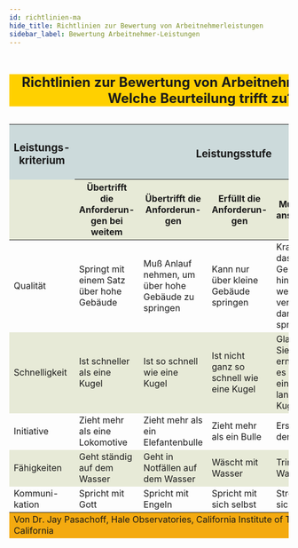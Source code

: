 ```yaml
---
id: richtlinien-ma
hide_title: Richtlinien zur Bewertung von Arbeitnehmerleistungen
sidebar_label: Bewertung Arbeitnehmer-Leistungen
---
```


<table style="background-color: light grey">

<caption><h2 style="background: #FFD000">Richtlinien zur Bewertung von Arbeitnehmerleistungen<br />Welche Beurteilung trifft zu?</h2></caption>

<colgroup>
<thead><tr style="background: #CCDADB"><th colspan="1"><center><h3>Leistungs-kriterium</h3></center></th><th colspan="5"><center><h3>Leistungsstufe</h3></center></th></tr></thead>
</colgroup>

<thead><tr style="background: #E7EAD7"><td>&nbsp;</td><th>Übertrifft die Anforderun-gen bei weitem</th><th>Übertrifft die Anforderun-gen</th><th>Erfüllt die Anforderun-gen</th><th>Muss sich anstrengen</th><th>Erfüllt die Mindestan-forderungen nicht</th></tr></thead>

<tbody>
<tr><td>Qualität</td><td>Springt mit einem Satz über hohe Gebäude</td><td>Muß Anlauf nehmen, um über hohe Gebäude zu springen</td><td>Kann nur über kleine Gebäude springen</td><td>Kracht in das Gebäude hinein, wenn er versucht darüber zu springen</td><td>Kann ein Gebäude überhaupt nicht erkennen</td></tr>
<tr style="background: #E7EAD7"><td>Schnelligkeit</td><td>Ist schneller als eine Kugel</td><td>Ist so schnell wie eine Kugel</td><td>Ist nicht ganz so schnell wie eine Kugel</td><td>Glauben Sie ernsthaft, es gäbe so eine langsame Kugel?</td><td>Verletzt sich selbst, wenn er versucht zu feuern</td></tr>
<tr><td>Initiative</td><td>Zieht mehr als eine Lokomotive</td><td>Zieht mehr als ein Elefantenbulle</td><td>Zieht mehr als ein Bulle</td><td>Erschießt den Bullen</td><td>Riecht wie ein Bulle</td></tr>
<tr style="background: #E7EAD7"><td>Fähigkeiten</td><td>Geht ständig auf dem Wasser</td><td>Geht in Notfällen auf dem Wasser</td><td>Wäscht mit Wasser</td><td>Trinkt Wasser</td><td>Lässt in Notfällen Wasser</td></tr>
<tr><td>Kommuni-kation</td><td>Spricht mit Gott</td><td>Spricht mit Engeln</td><td>Spricht mit sich selbst</td><td>Streitet mit sich selbst</td><td>Verliert diesen Streit</td></tr>
</tbody>

<tfoot>
<tr style="background: #F4AA10"><td colspan="7">Von Dr. Jay Pasachoff, Hale Observatories, California Institute of Technology, Pasadena, California</td></tr>
</tfoot>

</table>